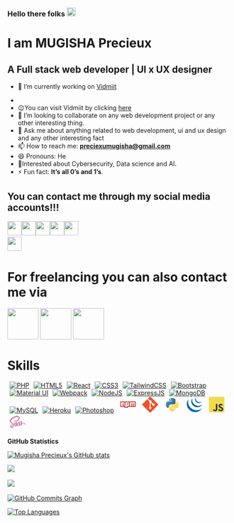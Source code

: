### Hello there folks <img height=20 width=20 src='https://user-images.githubusercontent.com/1303154/88677602-1635ba80-d120-11ea-84d8-d263ba5fc3c0.gif' />

I am MUGISHA Precieux
=====================

A Full stack web developer | UI x UX designer  
----------------------------------------------


- 🔭 I’m currently working on <a href='https://github.com/mugishap/vidmiit' target='_blank'>Vidmiit</a><p></p>
- 
- 😉You can visit Vidmiit by clicking <a href='https://vidmiit.herokuapp.com'>here</a>
- 👯 I’m looking to collaborate on any web development project or any other interesting thing.
- 💬 Ask me about anything related to web development, ui and ux design and any other interesting fact
- 📫 How to reach me: **preciexumugisha@gmail.com**
- 😄 Pronouns: He
- 🔬Interested about Cybersecurity, Data science and AI.
- ⚡ Fun fact: **It’s all 0’s and 1’s**.


You can contact me through my social media accounts!!!
------------------------------------------------------

<div style='display:flex;'>
  <a style='margin-5px;' href="https://www.linkedin.com/in/mugisha-precieux-410336227/" target="_blank" rel="noreferrer"><img src="https://raw.githubusercontent.com/danielcranney/readme-generator/main/public/icons/socials/linkedin.svg" width="32" height="32" /></a>
  <a style='margin-5px;' href="https://twitter.com/Pre_mugisha" target="_blank" rel="noreferrer"><img src="https://raw.githubusercontent.com/danielcranney/readme-generator/main/public/icons/socials/twitter.svg" width="32" height="32" /></a>
<a style='margin-5px;' href="https://www.behance.net/precieuxmugisha" target="_blank" rel="noreferrer"><img src="https://raw.githubusercontent.com/danielcranney/readme-generator/main/public/icons/socials/behance.svg" width="32" height="32" /></a>
<a style='margin-5px;' href="https://www.facebook.com/beni.precieux//" target="_blank" rel="noreferrer"><img src="https://raw.githubusercontent.com/danielcranney/readme-generator/main/public/icons/socials/facebook.svg" width="32" height="32" /></a>
<a style='margin-5px;' href="https://www.github.com/mugishap" target="_blank" rel="noreferrer"><img src="https://raw.githubusercontent.com/danielcranney/readme-generator/main/public/icons/socials/github.svg" width="32" height="32" /></a>
</div>
<a style='margin-5px;' href="https://instagram.com/precieux_64" target="_blank" rel="noreferrer"><img src="https://upload.wikimedia.org/wikipedia/commons/thumb/e/e7/Instagram_logo_2016.svg/768px-Instagram_logo_2016.svg.png" width="32" height="32" /></a>
</div>



For freelancing you can also contact me via
===========================================
<a href='https://www.upwork.com/freelancers/~018ce85248c9f89cbd'><img src='https://encrypted-tbn0.gstatic.com/images?q=tbn:ANd9GcRo0NPSmDO7GdsUarwzcvlo4sAY0lSI2SeKWw&usqp=CAU' width=70 height=70></a>
<a href='https://www.fiverr.com/precieux_m?up_rollout=true'><img src='https://encrypted-tbn0.gstatic.com/images?q=tbn:ANd9GcQWCJeNrfTUT1_nNjgcGHho49_PTLWb60xD0w&usqp=CAU' width=70 height=70></a>
<a href='https://www.toptal.com/platform/talent/application_info/edit'><img width=70 height=70 src='https://encrypted-tbn0.gstatic.com/images?q=tbn:ANd9GcStL2xQMf1uOSSc6pNvRmL_8a49hnIZVyGwFOtQyWJEMg&s'></a>


Skills
================

<p align="left">
<a style="margin:5px;" href="https://www.php.net/" target="_blank" rel="noreferrer"><img src="https://cdn.jsdelivr.net/gh/devicons/devicon/icons/php/php-plain.svg" width="36" height="36" alt="PHP" /></a><a style="margin:5px;" href="https://developer.mozilla.org/en-US/docs/Glossary/HTML5" target="_blank" rel="noreferrer"><img src="https://cdn.jsdelivr.net/gh/devicons/devicon/icons/html5/html5-plain.svg" width="36" height="36" alt="HTML5" /></a><a style="margin:5px;" href="https://reactjs.org/" target="_blank" rel="noreferrer"><img src="https://cdn.jsdelivr.net/gh/devicons/devicon/icons/react/react-original.svg" width="36" height="36" alt="React" /></a><a style="margin:5px;" href="https://www.w3.org/TR/CSS/#css" target="_blank" rel="noreferrer"><img src="https://cdn.jsdelivr.net/gh/devicons/devicon/icons/css3/css3-plain.svg" width="36" height="36" alt="CSS3" /></a><a style="margin:5px;" href="https://tailwindcss.com/" target="_blank" rel="noreferrer"><img src="https://cdn.jsdelivr.net/gh/devicons/devicon/icons/tailwindcss/tailwindcss-plain.svg" width="36" height="36" alt="TailwindCSS" /></a><a style="margin:5px;" href="https://getbootstrap.com/" target="_blank" rel="noreferrer"><img src="https://cdn.jsdelivr.net/gh/devicons/devicon/icons/bootstrap/bootstrap-plain.svg" width="36" height="36" alt="Bootstrap" /></a><a style="margin:5px;" href="https://mui.com/" target="_blank" rel="noreferrer"><img src="https://cdn.jsdelivr.net/gh/devicons/devicon/icons/materialui/materialui-original.svg" width="36" height="36" alt="Material UI" /></a><a style="margin:5px;" href="https://webpack.js.org/" target="_blank" rel="noreferrer"><img src="https://cdn.jsdelivr.net/gh/devicons/devicon/icons/webpack/webpack-original.svg" width="36" height="36" alt="Webpack" /></a><a style="margin:5px;" href="https://nodejs.org/en/" target="_blank" rel="noreferrer"><img src="https://cdn.jsdelivr.net/gh/devicons/devicon/icons/nodejs/nodejs-original.svg" width="36" height="36" alt="NodeJS" /></a><a style="margin:5px;" href="https://expressjs.com/" target="_blank" rel="noreferrer"><img src="https://cdn.jsdelivr.net/gh/devicons/devicon/icons/express/express-original.svg" width="36" height="36" alt="ExpressJS" /></a><a style="margin:5px;" href="https://www.mongodb.com/" target="_blank" rel="noreferrer"><img src="https://cdn.jsdelivr.net/gh/devicons/devicon/icons/mongodb/mongodb-original.svg" width="36" height="36" alt="MongoDB" /></a><a style="margin:5px;" href="https://www.mysql.com/" target="_blank" rel="noreferrer"><img src="https://cdn.jsdelivr.net/gh/devicons/devicon/icons/mysql/mysql-original.svg" width="36" height="36" alt="MySQL" /></a><a style="margin:5px;" href="https://www.heroku.com/" target="_blank" rel="noreferrer"><img src="https://cdn.jsdelivr.net/gh/devicons/devicon/icons/heroku/heroku-original.svg" width="36" height="36" alt="Heroku" /></a><a style="margin:5px;" href="https://www.adobe.com/uk/products/photoshop.html" target="_blank" rel="noreferrer"><img src="https://cdn.jsdelivr.net/gh/devicons/devicon/icons/photoshop/photoshop-plain.svg" width="36" height="36" alt="Photoshop" /></a>
  <a style="margin:5px;" href="#" target="_blank" rel="noreferrer"><img src="https://github.com/devicons/devicon/blob/v2.15.1/icons/npm/npm-original-wordmark.svg" width="36" height="36" alt="NPM" /></a>
    <a style="margin:5px;" href="#" target="_blank" rel="noreferrer"><img src="https://github.com/devicons/devicon/blob/v2.15.1/icons/git/git-original.svg" width="36" height="36" alt="Git" /></a>
  <a style="margin:5px;" href="#" target="_blank" rel="noreferrer"><img src="https://github.com/devicons/devicon/blob/v2.15.1/icons/python/python-original.svg" width="36" height="36" alt="Python" /></a>
  <a style="margin:5px;" href="#" target="_blank" rel="noreferrer"><img src="https://github.com/devicons/devicon/blob/master/icons/jquery/jquery-original.svg" width="36" height="36" alt="jQuery" /></a>
    <a style="margin:5px;" href="#" target="_blank" rel="noreferrer"><img src="https://github.com/devicons/devicon/blob/master/icons/javascript/javascript-original.svg" width="36" height="36" alt="Javascript" /></a>
      <a style="margin:5px;" href="#" target="_blank" rel="noreferrer"><img src="https://github.com/devicons/devicon/blob/master/icons/sass/sass-original.svg" width="36" height="36" alt="jQuery" /></a>
</p>

  
<b>GitHub Statistics</b>

<a href="http://www.github.com/mugishap"><img src="https://github-readme-stats.vercel.app/api?username=mugishap&show_icons=true&hide=&count_private=true&title_color=0075ff&text_color=000&icon_color=white&bg_color=fff&hide_border=true&show_icons=true" alt="Mugisha Precieux's GitHub stats" /></a>

  <a href="http://www.github.com/mugishap"><img src="https://github-profile-trophy.vercel.app/?username=mugishap" /></a>


<a href="http://www.github.com/mugishap"><img src="https://github-readme-streak-stats.herokuapp.com/?user=mugishap&stroke=ffffff&background=fff&ring=0075ff&fire=0075ff&currStreakNum=ffffff&currStreakLabel=0075ff&sideNums=000&sideLabels=000&dates=000&hide_border=true" /></a>

<a href="http://www.github.com/mugishap"><img src="https://activity-graph.herokuapp.com/graph?username=mugishap&bg_color=fff&color=000&line=0075ff&point=000&area_color=164df97a&area=true&hide_border=true&custom_title=GitHub%20Commits%20Graph" alt="GitHub Commits Graph" /></a>

<a href="https://github.com/mugishap" align="left"><img src="https://github-readme-stats.vercel.app/api/top-langs/?username=mugishap&langs_count=20&title_color=0075ff&text_color=000&icon_color=ec4899&bg_color=fff&hide_border=true&locale=en&custom_title=Top%20%Languages" alt="Top Languages" /></a>
